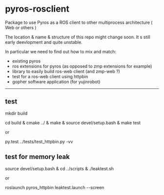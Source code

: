 # pyros-rosclient
Package to use Pyros as a ROS client to other multiprocess architecture ( Web or others )

The location & name & structure of this repo might change soon. It s still early deevlopment and quite unstable.

In particular we need to find out how to mix and match:

- existing pyros
- ros extensions for pyros (as opposed to zmp extensions for example)
- library to easily build ros-web client (and zmp-web ?)
- test for a ros-web client using httpbin
- gopher software application (for yujinrobot)

---
## test

mkdir build

cd build & cmake ../ & make & source devel/setup.bash & make test

or

py.test ../tests/test_httpbin.py -vv


## test for memory leak

source devel/setup.bash & cd ../scripts & ./leaktest.sh

or

roslaunch pyros_httpbin leaktest.launch --screen


